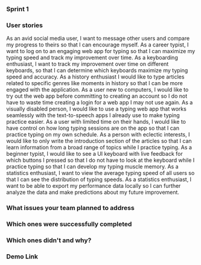 ### Sprint 1

### User stories

As an avid social media user, I want to message other users and compare my progress to theirs so that I can encourage myself.
As a career typist, I want to log on to an engaging web app for typing so that I can maximize my typing speed and track my improvement over time.
As a keyboarding enthusiast, I want to track my improvement over time on different keyboards, so that I can determine which keyboards maximize my typing speed and accuracy.
As a history enthusiast I would like to type articles related to specific genres like moments in history so that I can be more engaged with the application.
As a user new to computers, I would like to try out the web app before committing to creating an account so I do not have to waste time creating a login for a web app I may not use again.
As a visually disabled person, I would like to use a typing web app that works seamlessly with the text-to-speech apps I already use to make typing practice easier.
As a user with limited time on their hands, I would like to have control on how long typing sessions are on the app so that I can practice typing on my own schedule.
As a person with eclectic interests, I would like to only write the introduction section of the articles so that I can learn information from a broad range of topics while I practice typing. 
As a beginner typist, I would like to see a UI keyboard with live feedback for which buttons I pressed so that I do not have to look at the keyboard while I practice typing so that I can develop my typing muscle memory.
As a statistics enthusiast, I want to view the average typing speed of all users so that I can see the distribution of typing speeds.
As a statistics enthusiast, I want to be able to export my performance data locally so I can further analyze the data and make predictions about my future improvement. 

### What issues your team planned to address

### Which ones were successfully completed

### Which ones didn't and why?

### Demo Link

